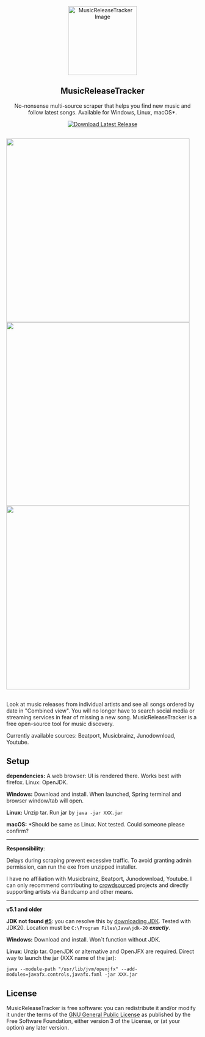 <p align="center">
  <img src="https://github.com/BLCK-B/MusicReleaseTracker/assets/123077751/f432e824-6772-401e-8419-90da707887f4" width="180px" alt="MusicReleaseTracker Image">
</p>

<h2 align="center">MusicReleaseTracker</h2>

<p align="center">
No-nonsense multi-source scraper that helps you find new music and follow latest songs. Available for Windows, Linux, macOS*.
</p>

<p align="center">
  <a href="https://github.com/BLCK-B/MusicReleaseTracker/releases/latest">
    <img src="https://img.shields.io/github/v/release/BLCK-B/MusicReleaseTracker?label=Download%20Latest%20Release" alt="Download Latest Release">
  </a>
</p>

##

<img src="https://github.com/BLCK-B/MusicReleaseTracker/assets/123077751/82621c39-73fb-43c0-b5b9-eab7313eb417" width="480px"/>
<img src="https://github.com/BLCK-B/MusicReleaseTracker/assets/123077751/3de8e98a-eee8-4eca-baf3-06fa56a9543e" width="480px"/>
<img src="https://github.com/BLCK-B/MusicReleaseTracker/assets/123077751/b9120ff1-e74a-4eae-b702-699fcf2b769d" width="480px"/>

##

Look at music releases from individual artists and see all songs ordered by date in "Combined view".
You will no longer have to search social media or streaming services in fear of missing a new song. MusicReleaseTracker is a free open-source tool for music discovery.

Currently available sources: Beatport, Musicbrainz, Junodownload, Youtube.

Setup
-

**dependencies:** A web browser: UI is rendered there. Works best with firefox. Linux: OpenJDK.

**Windows:** Download and install. When launched, Spring terminal and browser window/tab will open.

**Linux:** Unzip tar. Run jar by ```java -jar XXX.jar```

**macOS:** *Should be same as Linux. Not tested. Could someone please confirm?

---

**Responsibility**:

Delays during scraping prevent excessive traffic.
To avoid granting admin permission, can run the exe from unzipped installer.

I have no affiliation with Musicbrainz, Beatport, Junodownload, Youtube. I can only recommend contributing to [crowdsourced](https://musicbrainz.org/doc/How_to_Contribute) projects and directly supporting artists via Bandcamp and other means.

---

**v5.1 and older**

**JDK not found [#5](https://github.com/BLCK-B/MusicReleaseTracker/issues/5)**: you can resolve this by [downloading JDK](https://www.oracle.com/java/technologies/downloads/). Tested with JDK20. Location must be `C:\Program Files\Java\jdk-20` ***exactly***.

**Windows:** Download and install. Won´t function without JDK.

**Linux**: Unzip tar. OpenJDK or alternative and OpenJFX are required. Direct way to launch the jar (XXX name of the jar):
```
java --module-path "/usr/lib/jvm/openjfx" --add-modules=javafx.controls,javafx.fxml -jar XXX.jar
```


License
-

MusicReleaseTracker is free software: you can redistribute it and/or modify it under the terms of the [GNU General Public License](https://www.gnu.org/licenses/gpl-3.0.html) as published by the Free Software Foundation, either version 3 of the License, or (at your option) any later version.
